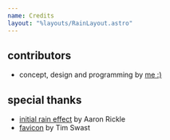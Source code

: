 ```yaml
---
name: Credits
layout: "%layouts/RainLayout.astro"
---
```


## contributors
* concept, design and programming by [me :)](/~maisy/)

## special thanks
* [initial rain effect](//codepen.io/arickle/pen/XKjMZY) by Aaron Rickle
* [favicon](//giphy.com/gifs/pixel-art-rain-seattle-3og0IAI06KhBYrGuNa) by Tim Swast
